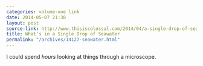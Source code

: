 ```yaml
---
categories: volume-one link
date: 2014-05-07 21:38
layout: post
source-link: http://www.thisiscolossal.com/2014/04/a-single-drop-of-seawater-magnified-25-times/
title: What's in a Single Drop of Seawater
permalink: "/archives/14127-seawater.html"
---
```



I could spend *hours* looking at things through a microscope. 
